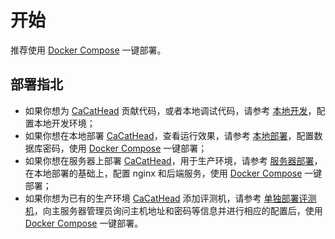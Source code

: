 # 开始

推荐使用 [Docker Compose](https://docs.docker.com/compose/) 一键部署。

## 部署指北

+ 如果你想为 [CaCatHead](https://github.com/CaCatHead/CaCatHead) 贡献代码，或者本地调试代码，请参考 [本地开发](./development.md)，配置本地开发环境；
+ 如果你想在本地部署 [CaCatHead](https://github.com/CaCatHead/CaCatHead)，查看运行效果，请参考 [本地部署](./local.md)，配置数据库密码，使用 [Docker Compose](https://docs.docker.com/compose/) 一键部署；
+ 如果你想在服务器上部署 [CaCatHead](https://github.com/CaCatHead/CaCatHead)，用于生产环境，请参考 [服务器部署](./server.md)，在本地部署的基础上，配置 nginx 和后端服务，使用 [Docker Compose](https://docs.docker.com/compose/) 一键部署；
+ 如果你想为已有的生产环境 [CaCatHead](https://github.com/CaCatHead/CaCatHead) 添加评测机，请参考 [单独部署评测机](./judge.md)，向主服务器管理员询问主机地址和密码等信息并进行相应的配置后，使用 [Docker Compose](https://docs.docker.com/compose/) 一键部署。
